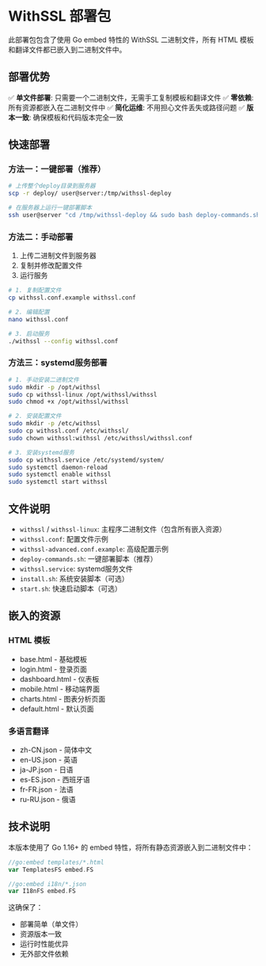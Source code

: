 # WithSSL 部署包

此部署包包含了使用 Go embed 特性的 WithSSL 二进制文件，所有 HTML 模板和翻译文件都已嵌入到二进制文件中。

## 部署优势

✅ **单文件部署**: 只需要一个二进制文件，无需手工复制模板和翻译文件
✅ **零依赖**: 所有资源都嵌入在二进制文件中
✅ **简化运维**: 不用担心文件丢失或路径问题
✅ **版本一致**: 确保模板和代码版本完全一致

## 快速部署

### 方法一：一键部署（推荐）

```bash
# 上传整个deploy目录到服务器
scp -r deploy/ user@server:/tmp/withssl-deploy

# 在服务器上运行一键部署脚本
ssh user@server "cd /tmp/withssl-deploy && sudo bash deploy-commands.sh"
```

### 方法二：手动部署

1. 上传二进制文件到服务器
2. 复制并修改配置文件
3. 运行服务

```bash
# 1. 复制配置文件
cp withssl.conf.example withssl.conf

# 2. 编辑配置
nano withssl.conf

# 3. 启动服务
./withssl --config withssl.conf
```

### 方法三：systemd服务部署

```bash
# 1. 手动安装二进制文件
sudo mkdir -p /opt/withssl
sudo cp withssl-linux /opt/withssl/withssl
sudo chmod +x /opt/withssl/withssl

# 2. 安装配置文件
sudo mkdir -p /etc/withssl
sudo cp withssl.conf /etc/withssl/
sudo chown withssl:withssl /etc/withssl/withssl.conf

# 3. 安装systemd服务
sudo cp withssl.service /etc/systemd/system/
sudo systemctl daemon-reload
sudo systemctl enable withssl
sudo systemctl start withssl
```

## 文件说明

- `withssl` / `withssl-linux`: 主程序二进制文件（包含所有嵌入资源）
- `withssl.conf`: 配置文件示例
- `withssl-advanced.conf.example`: 高级配置示例
- `deploy-commands.sh`: 一键部署脚本（推荐）
- `withssl.service`: systemd服务文件
- `install.sh`: 系统安装脚本（可选）
- `start.sh`: 快速启动脚本（可选）

## 嵌入的资源

### HTML 模板
- base.html - 基础模板
- login.html - 登录页面
- dashboard.html - 仪表板
- mobile.html - 移动端界面
- charts.html - 图表分析页面
- default.html - 默认页面

### 多语言翻译
- zh-CN.json - 简体中文
- en-US.json - 英语
- ja-JP.json - 日语
- es-ES.json - 西班牙语
- fr-FR.json - 法语
- ru-RU.json - 俄语

## 技术说明

本版本使用了 Go 1.16+ 的 embed 特性，将所有静态资源嵌入到二进制文件中：

```go
//go:embed templates/*.html
var TemplatesFS embed.FS

//go:embed i18n/*.json
var I18nFS embed.FS
```

这确保了：
- 部署简单（单文件）
- 资源版本一致
- 运行时性能优异
- 无外部文件依赖
